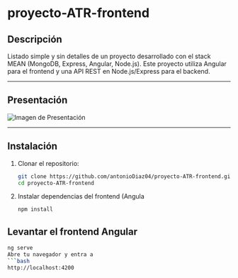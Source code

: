# proyecto-ATR-frontend

## Descripción
Listado simple y sin detalles de un proyecto desarrollado con el stack MEAN (MongoDB, Express, Angular, Node.js). Este proyecto utiliza Angular para el frontend y una API REST en Node.js/Express para el backend.

---

## Presentación


![Imagen de Presentación](https://res.cloudinary.com/dvvhnrvav/image/upload/v1749478374/nhptpqrmywep4jjpmxkz.png)

---

## Instalación

1. Clonar el repositorio:
   ```bash
   git clone https://github.com/antonioDiaz04/proyecto-ATR-frontend.git
   cd proyecto-ATR-frontend
2. Instalar dependencias del frontend (Angula
   ```bash
   npm install

## Levantar el frontend Angular
   ```bash
   ng serve
   Abre tu navegador y entra a
  ```bash
   http://localhost:4200
